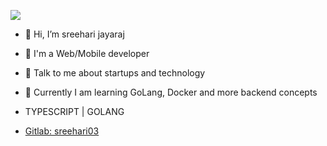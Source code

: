 
  
![](https://komarev.com/ghpvc/?username=sreehari2003&color=grey)

- 👋 Hi, I’m sreehari jayaraj
- 💼 I'm a Web/Mobile developer
- 💬 Talk to me about startups and technology
- 🧑‍ Currently I am learning GoLang, Docker and more backend concepts 

-  TYPESCRIPT |  GOLANG 
-  <a href="https://gitlab.com/sreehari03" target="_blank">Gitlab: sreehari03</a>

